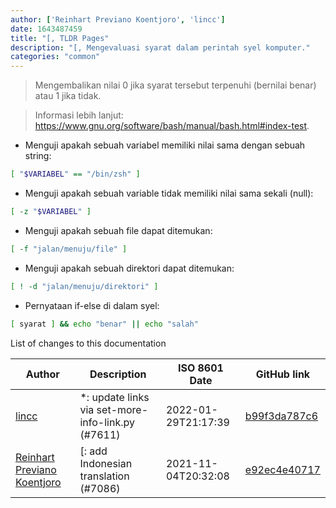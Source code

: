 ```yaml
---
author: ['Reinhart Previano Koentjoro', 'lincc']
date: 1643487459
title: "[, TLDR Pages"
description: "[, Mengevaluasi syarat dalam perintah syel komputer."
categories: "common"
---
```

> Mengembalikan nilai 0 jika syarat tersebut terpenuhi (bernilai benar) atau 1 jika tidak.

> Informasi lebih lanjut: <https://www.gnu.org/software/bash/manual/bash.html#index-test>.

- Menguji apakah sebuah variabel memiliki nilai sama dengan sebuah string:

```bash
[ "$VARIABEL" == "/bin/zsh" ]
```

- Menguji apakah sebuah variable tidak memiliki nilai sama sekali (null):

```bash
[ -z "$VARIABEL" ]
```

- Menguji apakah sebuah file dapat ditemukan:

```bash
[ -f "jalan/menuju/file" ]
```

- Menguji apakah sebuah direktori dapat ditemukan:

```bash
[ ! -d "jalan/menuju/direktori" ]
```

- Pernyataan if-else di dalam syel:

```bash
[ syarat ] && echo "benar" || echo "salah"
```
List of changes to this documentation


Author | Description | ISO 8601 Date | GitHub link
------|-----|-----|-----
[lincc](mailto:46962923+blueskyson@users.noreply.github.com) | *: update links via set-more-info-link.py (#7611) | 2022-01-29T21:17:39 | [b99f3da787c6](https://github.com/tldr-pages/tldr/commit/b99f3da787c6f43a545b9cb5ebd8265b1367fbc4)
[Reinhart Previano Koentjoro](mailto:reinhart_previano@yahoo.com) | [: add Indonesian translation (#7086) | 2021-11-04T20:32:08 | [e92ec4e40717](https://github.com/tldr-pages/tldr/commit/e92ec4e4071715167233a8ee4cfcfea57bb01959)

